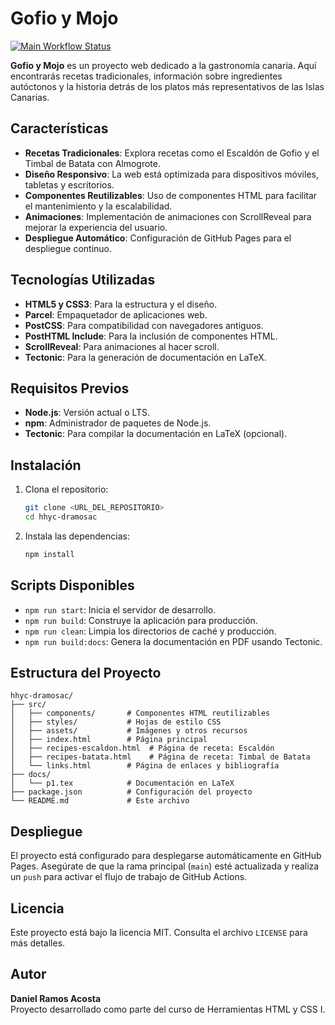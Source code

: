 # Gofio y Mojo

[![Main Workflow Status](https://github.com/DanielRamosAcosta/hhyc-dramosac/actions/workflows/main.yml/badge.svg)](https://github.com/DanielRamosAcosta/hhyc-dramosac/actions)

**Gofio y Mojo** es un proyecto web dedicado a la gastronomía canaria. Aquí encontrarás recetas tradicionales, información sobre ingredientes autóctonos y la historia detrás de los platos más representativos de las Islas Canarias.

## Características

- **Recetas Tradicionales**: Explora recetas como el Escaldón de Gofio y el Timbal de Batata con Almogrote.
- **Diseño Responsivo**: La web está optimizada para dispositivos móviles, tabletas y escritorios.
- **Componentes Reutilizables**: Uso de componentes HTML para facilitar el mantenimiento y la escalabilidad.
- **Animaciones**: Implementación de animaciones con ScrollReveal para mejorar la experiencia del usuario.
- **Despliegue Automático**: Configuración de GitHub Pages para el despliegue continuo.

## Tecnologías Utilizadas

- **HTML5 y CSS3**: Para la estructura y el diseño.
- **Parcel**: Empaquetador de aplicaciones web.
- **PostCSS**: Para compatibilidad con navegadores antiguos.
- **PostHTML Include**: Para la inclusión de componentes HTML.
- **ScrollReveal**: Para animaciones al hacer scroll.
- **Tectonic**: Para la generación de documentación en LaTeX.

## Requisitos Previos

- **Node.js**: Versión actual o LTS.
- **npm**: Administrador de paquetes de Node.js.
- **Tectonic**: Para compilar la documentación en LaTeX (opcional).

## Instalación

1. Clona el repositorio:
   ```bash
   git clone <URL_DEL_REPOSITORIO>
   cd hhyc-dramosac
   ```

2. Instala las dependencias:
   ```bash
   npm install
   ```

## Scripts Disponibles

- `npm run start`: Inicia el servidor de desarrollo.
- `npm run build`: Construye la aplicación para producción.
- `npm run clean`: Limpia los directorios de caché y producción.
- `npm run build:docs`: Genera la documentación en PDF usando Tectonic.

## Estructura del Proyecto

```
hhyc-dramosac/
├── src/
│   ├── components/       # Componentes HTML reutilizables
│   ├── styles/           # Hojas de estilo CSS
│   ├── assets/           # Imágenes y otros recursos
│   ├── index.html        # Página principal
│   ├── recipes-escaldon.html  # Página de receta: Escaldón
│   ├── recipes-batata.html    # Página de receta: Timbal de Batata
│   └── links.html        # Página de enlaces y bibliografía
├── docs/
│   └── p1.tex            # Documentación en LaTeX
├── package.json          # Configuración del proyecto
└── README.md             # Este archivo
```

## Despliegue

El proyecto está configurado para desplegarse automáticamente en GitHub Pages. Asegúrate de que la rama principal (`main`) esté actualizada y realiza un `push` para activar el flujo de trabajo de GitHub Actions.

## Licencia

Este proyecto está bajo la licencia MIT. Consulta el archivo `LICENSE` para más detalles.

## Autor

**Daniel Ramos Acosta**  
Proyecto desarrollado como parte del curso de Herramientas HTML y CSS I.
